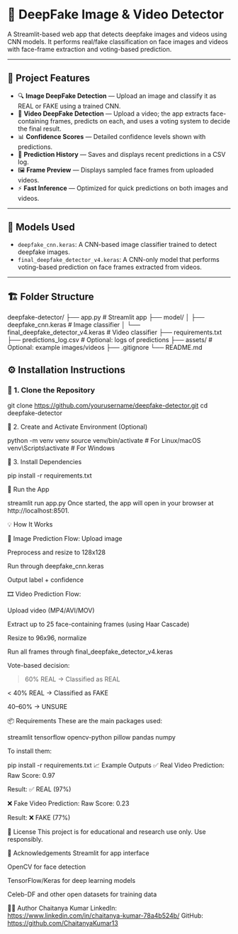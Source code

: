 # 🧠 DeepFake Image & Video Detector

A Streamlit-based web app that detects deepfake images and videos using CNN models. It performs real/fake classification on face images and videos with face-frame extraction and voting-based prediction.

---

## 📌 Project Features

- 🔍 **Image DeepFake Detection** — Upload an image and classify it as REAL or FAKE using a trained CNN.
- 🎥 **Video DeepFake Detection** — Upload a video; the app extracts face-containing frames, predicts on each, and uses a voting system to decide the final result.
- 📊 **Confidence Scores** — Detailed confidence levels shown with predictions.
- 📂 **Prediction History** — Saves and displays recent predictions in a CSV log.
- 🖼 **Frame Preview** — Displays sampled face frames from uploaded videos.
- ⚡ **Fast Inference** — Optimized for quick predictions on both images and videos.

---

## 🧠 Models Used

- `deepfake_cnn.keras`: A CNN-based image classifier trained to detect deepfake images.
- `final_deepfake_detector_v4.keras`: A CNN-only model that performs voting-based prediction on face frames extracted from videos.

---

## 🏗 Folder Structure

deepfake-detector/
├── app.py # Streamlit app
├── model/
│ ├── deepfake_cnn.keras # Image classifier
│ └── final_deepfake_detector_v4.keras # Video classifier
├── requirements.txt
├── predictions_log.csv # Optional: logs of predictions
├── assets/ # Optional: example images/videos
├── .gitignore
└── README.md

## ⚙️ Installation Instructions

### 🔹 1. Clone the Repository

git clone https://github.com/yourusername/deepfake-detector.git
cd deepfake-detector

🔹 2. Create and Activate Environment (Optional)

python -m venv venv
source venv/bin/activate       # For Linux/macOS
venv\Scripts\activate          # For Windows

🔹 3. Install Dependencies

pip install -r requirements.txt

🚀 Run the App

streamlit run app.py
Once started, the app will open in your browser at http://localhost:8501.

💡 How It Works

📸 Image Prediction Flow:
Upload image

Preprocess and resize to 128x128

Run through deepfake_cnn.keras

Output label + confidence

🎞️ Video Prediction Flow:

Upload video (MP4/AVI/MOV)

Extract up to 25 face-containing frames (using Haar Cascade)

Resize to 96x96, normalize

Run all frames through final_deepfake_detector_v4.keras

Vote-based decision:

> 60% REAL → Classified as REAL

< 40% REAL → Classified as FAKE

40–60% → UNSURE

📦 Requirements
These are the main packages used:

streamlit
tensorflow
opencv-python
pillow
pandas
numpy

To install them:

pip install -r requirements.txt
📈 Example Outputs
✅ Real Video Prediction:
Raw Score: 0.97

Result: ✅ REAL (97%)

❌ Fake Video Prediction:
Raw Score: 0.23

Result: ❌ FAKE (77%)

📄 License
This project is for educational and research use only. Use responsibly.

🙌 Acknowledgements
Streamlit for app interface

OpenCV for face detection

TensorFlow/Keras for deep learning models

Celeb-DF and other open datasets for training data

👨‍💻 Author
Chaitanya Kumar
LinkedIn: https://www.linkedin.com/in/chaitanya-kumar-78a4b524b/
GitHub: https://github.com/ChaitanyaKumar13


